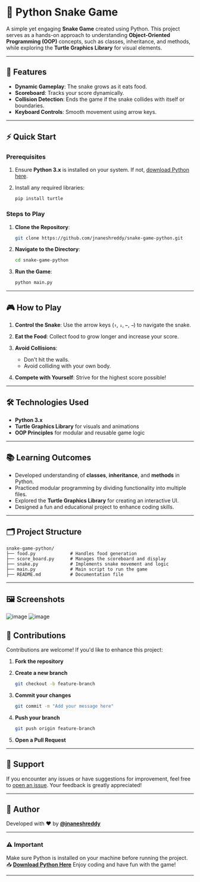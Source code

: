 

# 🐍 Python Snake Game

A simple yet engaging **Snake Game** created using Python. This project serves as a hands-on approach to understanding **Object-Oriented Programming (OOP)** concepts, such as classes, inheritance, and methods, while exploring the **Turtle Graphics Library** for visual elements.

---

## 🚀 Features

* **Dynamic Gameplay**: The snake grows as it eats food.
* **Scoreboard**: Tracks your score dynamically.
* **Collision Detection**: Ends the game if the snake collides with itself or boundaries.
* **Keyboard Controls**: Smooth movement using arrow keys.

---

## ⚡ Quick Start

### Prerequisites

1. Ensure **Python 3.x** is installed on your system. If not, [download Python here](https://www.python.org/downloads/).
2. Install any required libraries:

   ```bash
   pip install turtle
   ```

### Steps to Play

1. **Clone the Repository**:

   ```bash
   git clone https://github.com/jnaneshreddy/snake-game-python.git
   ```
2. **Navigate to the Directory**:

   ```bash
   cd snake-game-python
   ```
3. **Run the Game**:

   ```bash
   python main.py
   ```

---

## 🎮 How to Play

1. **Control the Snake**:
   Use the arrow keys (`↑`, `↓`, `←`, `→`) to navigate the snake.
2. **Eat the Food**:
   Collect food to grow longer and increase your score.
3. **Avoid Collisions**:

   * Don't hit the walls.
   * Avoid colliding with your own body.
4. **Compete with Yourself**:
   Strive for the highest score possible!

---

## 🛠️ Technologies Used

* **Python 3.x**
* **Turtle Graphics Library** for visuals and animations
* **OOP Principles** for modular and reusable game logic

---

## 📚 Learning Outcomes

* Developed understanding of **classes**, **inheritance**, and **methods** in Python.
* Practiced modular programming by dividing functionality into multiple files.
* Explored the **Turtle Graphics Library** for creating an interactive UI.
* Designed a fun and educational project to enhance coding skills.

---

## 🗂️ Project Structure

```plaintext
snake-game-python/
├── food.py             # Handles food generation
├── score_board.py      # Manages the scoreboard and display
├── snake.py            # Implements snake movement and logic
├── main.py             # Main script to run the game
├── README.md           # Documentation file
```

---

## 🖼️ Screenshots
![image](https://github.com/user-attachments/assets/afa6a34a-018d-4765-8842-18ae40de7dc1)
![image](https://github.com/user-attachments/assets/dcac13f6-fc6b-4d61-a7c4-f50a5b1b7027)





## 🌟 Contributions

Contributions are welcome! If you'd like to enhance this project:

1. **Fork the repository**
2. **Create a new branch**

   ```bash
   git checkout -b feature-branch
   ```
3. **Commit your changes**

   ```bash
   git commit -m "Add your message here"
   ```
4. **Push your branch**

   ```bash
   git push origin feature-branch
   ```
5. **Open a Pull Request**

---

## 💬 Support

If you encounter any issues or have suggestions for improvement, feel free to [open an issue](https://github.com/jnaneshreddy/snake-game-python/issues). Your feedback is greatly appreciated!

---

## 📌 Author

Developed with ❤️ by **[@jnaneshreddy](https://github.com/jnaneshreddy)**

---

### ⚠️ Important

Make sure Python is installed on your machine before running the project.
📥 **[Download Python Here](https://www.python.org/downloads/)**
Enjoy coding and have fun with the game!

---

